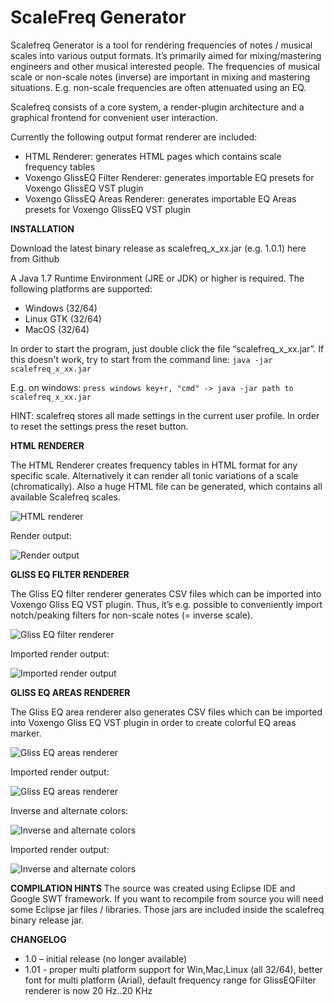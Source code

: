 # ScaleFreq Generator
Scalefreq Generator is a tool for rendering frequencies of notes / musical scales into various output formats. It’s primarily aimed for mixing/mastering engineers and other musical interested people. The  frequencies of musical scale or non-scale notes (inverse) are important  in mixing and mastering situations. E.g. non-scale frequencies are often attenuated using an EQ. 

Scalefreq consists of a core system, a render-plugin architecture and a graphical frontend for convenient user interaction.

Currently the following output format renderer are included:

- HTML Renderer: generates HTML pages which contains scale frequency tables
- Voxengo GlissEQ Filter Renderer: generates importable EQ presets for Voxengo GlissEQ VST plugin
- Voxengo GlissEQ Areas Renderer: generates importable EQ Areas presets for Voxengo GlissEQ VST plugin

**INSTALLATION**

Download the latest binary release as scalefreq_x_xx.jar (e.g. 1.0.1) here from Github

A Java 1.7 Runtime Environment (JRE or JDK) or higher is required.
The following platforms are supported:

- Windows (32/64)
- Linux GTK (32/64)
- MacOS (32/64)

In order to start the program, just double click the file  “scalefreq_x_xx.jar”.  If this doesn't work, try to start from the  command line:
 `java -jar scalefreq_x_xx.jar`

E.g. on windows:
 `press windows key+r, "cmd" -> java -jar path to scalefreq_x_xx.jar`

HINT: scalefreq stores all made settings in the current user profile. In order to reset the settings press the reset button.

**HTML RENDERER**

The HTML Renderer creates frequency tables in HTML format for any  specific scale. Alternatively it can render all tonic variations of a  scale (chromatically). Also a huge HTML file can be generated, which  contains all available Scalefreq scales.  

![HTML renderer](doc/img/scalefreq7.png)

Render output:

![Render output](doc/img/scalefreq8.png)

**GLISS EQ FILTER RENDERER**

The Gliss EQ filter renderer generates CSV files which can be  imported into Voxengo Gliss EQ VST plugin. Thus, it’s e.g. possible to  conveniently import notch/peaking filters for non-scale notes (= inverse  scale).

![Gliss EQ filter renderer](doc/img/scalefreq1.png)

Imported render output:

![Imported render output](doc/img/scalefreq2.png)

**GLISS EQ AREAS RENDERER**

The Gliss EQ area renderer also generates CSV files which can be  imported into Voxengo Gliss EQ VST plugin in order to create colorful EQ  areas marker. 

![Gliss EQ areas renderer](doc/img/scalefreq3.png)

Imported render output:

![Gliss EQ areas renderer](doc/img/scalefreq4.png)

Inverse and alternate colors:

![Inverse and alternate colors](doc/img/scalefreq6.png)

Imported render output:

![Inverse and alternate colors](doc/img/scalefreq5.png)

**COMPILATION HINTS**
The source was created using Eclipse IDE and Google SWT framework. If you want to recompile from source you will need some Eclipse jar files / libraries. Those jars are included inside the scalefreq binary release jar.

**CHANGELOG**

- 1.0  – initial release (no longer available)
- 1.01 - proper multi platform support for Win,Mac,Linux (all 32/64),  better font for multi platform (Arial), default frequency range for  GlissEQFilter renderer is now 20 Hz..20 KHz
